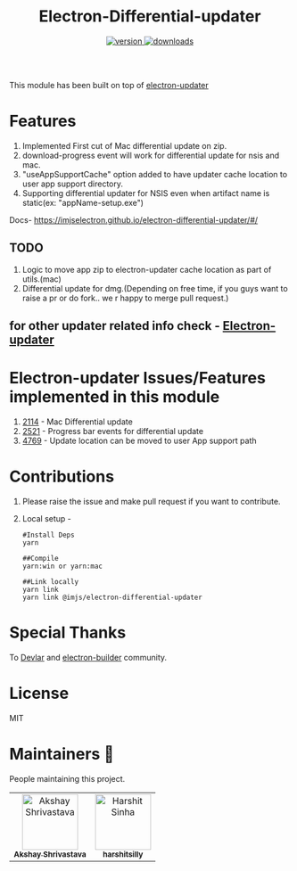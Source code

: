 <h1 align="center">Electron-Differential-updater</h1>

<p align="center">
<a href="https://npmjs.org/package/@imjs/electron-differential-updater">
<img src="https://img.shields.io/npm/v/@imjs/electron-differential-updater.svg" alt="version">
</a>

<a href="https://npmjs.org/package/@imjs/electron-differential-updater">
<img src="https://img.shields.io/npm/dm/@imjs/electron-differential-updater.svg" alt="downloads">
</a>
</p>

<br>
<br>

This module has been built on top of [electron-updater](https://github.com/electron-userland/electron-builder/tree/master/packages/electron-updater)

# Features

1. Implemented First cut of Mac differential update on zip.
2. download-progress event will work for differential update for nsis and mac.
3. "useAppSupportCache" option added to have updater cache location to user app support directory.
4. Supporting differential updater for NSIS even when artifact name is static(ex: "appName-setup.exe")

Docs- https://imjselectron.github.io/electron-differential-updater/#/
## TODO

1. Logic to move app zip to electron-updater cache location as part of utils.(mac)
2. Differential update for dmg.(Depending on free time, if you guys want to raise a pr or do fork.. we r happy to merge pull request.)

## for other updater related info check - [Electron-updater](https://github.com/electron-userland/electron-builder/tree/master/packages/electron-updater)

# Electron-updater Issues/Features implemented in this module

1.  [2114](https://github.com/electron-userland/electron-builder/issues/2114) - Mac Differential update
2.  [2521](https://github.com/electron-userland/electron-builder/issues/2521) - Progress bar events for differential update
3.  [4769](https://github.com/electron-userland/electron-builder/issues/4769) - Update location can be moved to user App support path

# Contributions

1. Please raise the issue and make pull request if you want to contribute.
2. Local setup -

   ```
   #Install Deps
   yarn

   ##Compile
   yarn:win or yarn:mac

   ##Link locally
   yarn link
   yarn link @imjs/electron-differential-updater
   ```

# Special Thanks

To [Devlar](https://github.com/develar) and [electron-builder](https://github.com/electron-userland/electron-builder) community.

# License

MIT

# Maintainers 🚀

People maintaining this project.

<!-- prettier-ignore -->
<table>
  <tr>
    <td align="center"><a href="https://github.com/akshay-shrivastava"><img src="https://avatars0.githubusercontent.com/u/26062438?s=460&v=4" width="100px;" alt="Akshay Shrivastava"/><br /><sub><b>Akshay Shrivastava</b></sub></a></td>
     <td align="center"><a href="https://github.com/harshitsilly"><img src="https://avatars1.githubusercontent.com/u/9112946?s=460&v=4" width="100px;" alt="Harshit Sinha"/><br /><sub><b>harshitsilly</b></sub></a></td>
  </tr>
</table>
